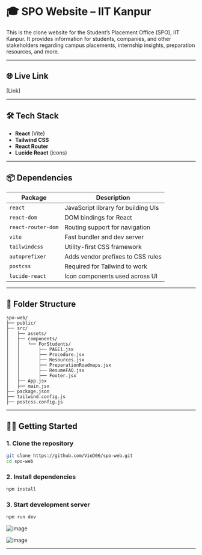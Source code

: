 
# 🎓 SPO Website – IIT Kanpur

This is the clone website for the Student’s Placement Office (SPO), IIT Kanpur. It provides information for students, companies, and other stakeholders regarding campus placements, internship insights, preparation resources, and more.

---

## 🌐 Live Link

[Link]

---



## 🛠️ Tech Stack

- **React** (Vite)
- **Tailwind CSS**
- **React Router**
- **Lucide React** (icons)

---

## 📦 Dependencies

| Package             | Description                                |
|---------------------|--------------------------------------------|
| `react`             | JavaScript library for building UIs        |
| `react-dom`         | DOM bindings for React                     |
| `react-router-dom`  | Routing support for navigation             |
| `vite`              | Fast bundler and dev server                |
| `tailwindcss`       | Utility-first CSS framework                |
| `autoprefixer`      | Adds vendor prefixes to CSS rules          |
| `postcss`           | Required for Tailwind to work              |
| `lucide-react`      | Icon components used across UI             |

---

## 📁 Folder Structure

```
spo-web/
├── public/
├── src/
│   ├── assets/
│   ├── components/
│   │   └── ForStudents/
│   │       ├── PAGE1.jsx
│   │       ├── Procedure.jsx
│   │       ├── Resources.jsx
│   │       ├── PreparationRoadmaps.jsx
│   │       ├── ResumeFAQ.jsx
│   │       ├── Footer.jsx
│   ├── App.jsx
│   ├── main.jsx
├── package.json
├── tailwind.config.js
├── postcss.config.js
```

---

## 🧑‍💻 Getting Started

### 1. Clone the repository

```bash
git clone https://github.com/VinD06/spo-web.git
cd spo-web
```

### 2. Install dependencies

```bash
npm install
```

### 3. Start development server

```bash
npm run dev
```
![image](https://github.com/user-attachments/assets/9a11f0a3-487b-4230-bb2f-4c75b310d807)



![image](https://github.com/user-attachments/assets/7dc7b235-c47b-4eb1-bc58-f0338ce85f0a)

---

